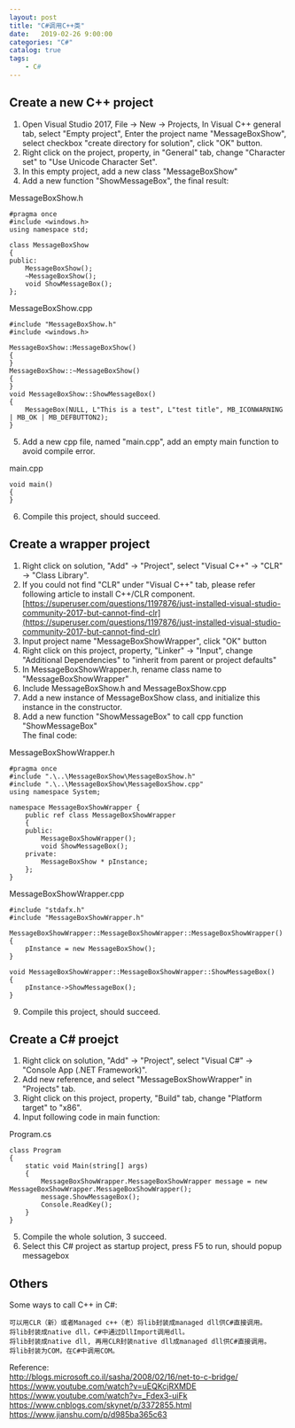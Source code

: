 ```yaml
---                                  
layout: post                                  
title: "C#调用C++类"                                  
date:   2019-02-26 9:00:00                                   
categories: "C#"                                  
catalog: true                                  
tags:                                   
    - C#                                  
---                        
```

    
## Create a new C++ project  

1. Open Visual Studio 2017, File -> New -> Projects, In Visual C++ general tab, select "Empty project", Enter the project name "MessageBoxShow", select checkbox "create directory for solution", click "OK" button.   
2. Right click on the project, property, in "General" tab, change "Character set" to "Use Unicode Character Set".   
3. In this empty project, add a new class "MessageBoxShow"   
4. Add a new function "ShowMessageBox", the final result:   

MessageBoxShow.h

    #pragma once
    #include <windows.h>
    using namespace std;

    class MessageBoxShow
    {
    public:
        MessageBoxShow();
        ~MessageBoxShow();
        void ShowMessageBox();
    };

MessageBoxShow.cpp

    #include "MessageBoxShow.h"
    #include <windows.h>

    MessageBoxShow::MessageBoxShow()
    {
    }
    MessageBoxShow::~MessageBoxShow()
    {
    }
    void MessageBoxShow::ShowMessageBox()
    {
        MessageBox(NULL, L"This is a test", L"test title", MB_ICONWARNING | MB_OK | MB_DEFBUTTON2);
    }

5. Add a new cpp file, named "main.cpp", add an empty main function to avoid compile error.   

main.cpp

    void main()
    {
    }

6. Compile this project, should succeed.   

## Create a wrapper project

1. Right click on solution, "Add" -> "Project", select "Visual C++" -> "CLR" -> "Class Library".   
2. If you could not find "CLR" under "Visual C++" tab, please refer following article to install C++/CLR component.   
[https://superuser.com/questions/1197876/just-installed-visual-studio-community-2017-but-cannot-find-clr](https://superuser.com/questions/1197876/just-installed-visual-studio-community-2017-but-cannot-find-clr)   
3. Input project name "MessageBoxShowWrapper", click "OK" button   
4. Right click on this project, property, "Linker" -> "Input", change "Additional Dependencies" to "inherit from parent or project defaults"   
5. In MessageBoxShowWrapper.h, rename class name to "MessageBoxShowWrapper"  
6. Include MessageBoxShow.h and MessageBoxShow.cpp  
7. Add a new instance of MessageBoxShow class, and initialize this instance in the constructor.  
8. Add a new function "ShowMessageBox" to call cpp function "ShowMessageBox"    
The final code:   

MessageBoxShowWrapper.h
    
    #pragma once
    #include ".\..\MessageBoxShow\MessageBoxShow.h"
    #include ".\..\MessageBoxShow\MessageBoxShow.cpp"
    using namespace System;

    namespace MessageBoxShowWrapper {
        public ref class MessageBoxShowWrapper
        {
        public:
            MessageBoxShowWrapper();
            void ShowMessageBox();
        private:
            MessageBoxShow * pInstance;
        };
    }
    
MessageBoxShowWrapper.cpp   

    #include "stdafx.h"
    #include "MessageBoxShowWrapper.h"

    MessageBoxShowWrapper::MessageBoxShowWrapper::MessageBoxShowWrapper()
    {
        pInstance = new MessageBoxShow();
    }

    void MessageBoxShowWrapper::MessageBoxShowWrapper::ShowMessageBox()
    {
        pInstance->ShowMessageBox();
    }


9. Compile this project, should succeed.   

## Create a C# proejct

1. Right click on solution, "Add" -> "Project", select "Visual C#" -> "Console App (.NET Framework)".    
2. Add new reference, and select "MessageBoxShowWrapper" in "Projects" tab.  
3. Right click on this project, property, "Build" tab, change "Platform target" to "x86".  
4. Input following code in main function:   

Program.cs

    class Program
    {
        static void Main(string[] args)
        {
            MessageBoxShowWrapper.MessageBoxShowWrapper message = new MessageBoxShowWrapper.MessageBoxShowWrapper();
            message.ShowMessageBox();
            Console.ReadKey();
        }
    }

	
5. Compile the whole solution, 3 succeed.   
6. Select this C# project as startup project, press F5 to run, should popup messagebox  

## Others

Some ways to call C++ in C#:   

    可以用CLR（新）或者Managed c++（老）将lib封装成managed dll供C#直接调用。   
    将lib封装成native dll，C#中通过DllImport调用dll。   
    将lib封装成native dll, 再用CLR封装native dll成managed dll供C#直接调用。  
    将lib封装为COM，在C#中调用COM。  

Reference:  
http://blogs.microsoft.co.il/sasha/2008/02/16/net-to-c-bridge/  
https://www.youtube.com/watch?v=uEQKcjRXMDE  
https://www.youtube.com/watch?v=_Fdex3-uiFk  
https://www.cnblogs.com/skynet/p/3372855.html  
https://www.jianshu.com/p/d985ba365c63  